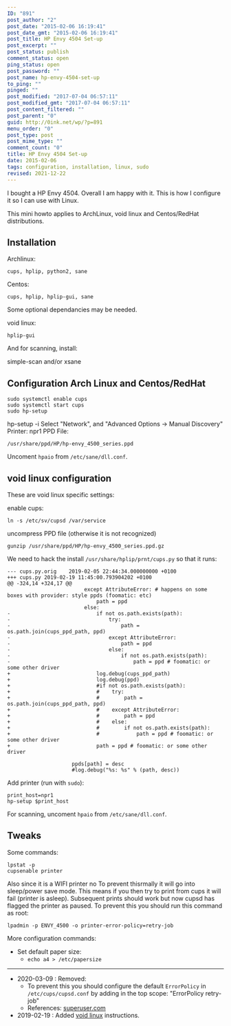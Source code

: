 ```yaml
---
ID: "891"
post_author: "2"
post_date: "2015-02-06 16:19:41"
post_date_gmt: "2015-02-06 16:19:41"
post_title: HP Envy 4504 Set-up
post_excerpt: ""
post_status: publish
comment_status: open
ping_status: open
post_password: ""
post_name: hp-envy-4504-set-up
to_ping: ""
pinged: ""
post_modified: "2017-07-04 06:57:11"
post_modified_gmt: "2017-07-04 06:57:11"
post_content_filtered: ""
post_parent: "0"
guid: http://0ink.net/wp/?p=891
menu_order: "0"
post_type: post
post_mime_type: ""
comment_count: "0"
title: HP Envy 4504 Set-up
date: 2015-02-06
tags: configuration, installation, linux, sudo
revised: 2021-12-22
---
```


I bought a HP Envy 4504.  Overall I am happy with it.  This is how
I configure it so I can use with Linux.

This mini howto applies to ArchLinux, void linux and Centos/RedHat distributions.


## Installation

Archlinux:

    cups, hplip, python2, sane
    

Centos:

    cups, hplip, hplip-gui, sane

Some optional dependancies may be needed.


void linux:

    hplip-gui

And for scanning, install:

  simple-scan and/or xsane



## Configuration Arch Linux and Centos/RedHat

```
sudo systemctl enable cups
sudo systemctl start cups
sudo hp-setup
```

hp-setup -i Select "Network", and "Advanced Options -> Manual Discovery" Printer: npr1 PPD File:

    /usr/share/ppd/HP/hp-envy_4500_series.ppd

Uncoment `hpaio` from `/etc/sane/dll.conf`.

## void linux configuration

These are void linux specific settings:

enable cups:

```
ln -s /etc/sv/cupsd /var/service
```

uncompress PPD file (otherwise it is not recognized)

```
gunzip /usr/share/ppd/HP/hp-envy_4500_series.ppd.gz
```

We need to hack the install `/usr/share/hplip/prnt/cups.py`
so that it runs:

```
--- cups.py.orig	2019-02-05 22:44:34.000000000 +0100
+++ cups.py	2019-02-19 11:45:00.793904202 +0100
@@ -324,14 +324,17 @@
                         except AttributeError: # happens on some boxes with provider: style ppds (foomatic: etc)
                             path = ppd
                         else:
-                            if not os.path.exists(path):
-                                try:
-                                    path = os.path.join(cups_ppd_path, ppd)
-                                except AttributeError:
-                                    path = ppd
-                                else:
-                                    if not os.path.exists(path):
-                                        path = ppd # foomatic: or some other driver
+                            log.debug(cups_ppd_path)
+                            log.debug(ppd)
+                            #if not os.path.exists(path):
+                            #    try:
+                            #        path = os.path.join(cups_ppd_path, ppd)
+                            #    except AttributeError:
+                            #        path = ppd
+                            #    else:
+                            #        if not os.path.exists(path):
+                            #            path = ppd # foomatic: or some other driver
+                            path = ppd # foomatic: or some other driver
 
                     ppds[path] = desc
                     #log.debug("%s: %s" % (path, desc))
```

Add printer (run with `sudo`):

```
print_host=npr1
hp-setup $print_host
```

For scanning, uncoment `hpaio` from `/etc/sane/dll.conf`.


## Tweaks

Some commands:

```
lpstat -p
cupsenable printer
```

Also since it is a WIFI printer no  To prevent thisrmally it will go into sleep/power
save mode. This means if you then try to print from cups it will fail
(printer is asleep). Subsequent prints should work but now cupsd has
flagged the printer as paused.  To prevent this you should run this
command as root:

```
lpadmin -p ENVY_4500 -o printer-error-policy=retry-job
```

More configuration commands:

- Set default paper size:
  - `echo a4 > /etc/papersize`



* * *

- 2020-03-09 : Removed:
  - To prevent this you should configure
    the default `ErrorPolicy` in `/etc/cups/cupsd.conf` by adding in the top
    scope: "ErrorPolicy retry-job"
  - References: [superuser.com](https://superuser.com/questions/280396/how-to-resume-cups-printer-from-command-line)
- 2019-02-19 : Added [void linux](http://voidlinux.org) instructions.
